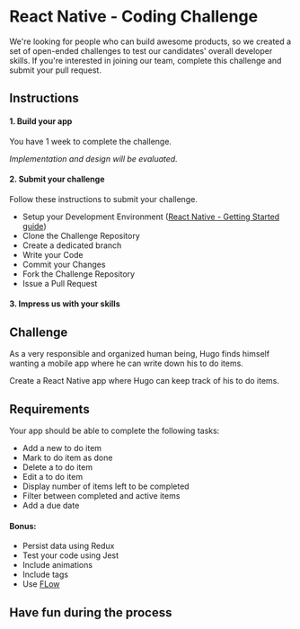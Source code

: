 # React Native - Coding Challenge

We're looking for people who can build awesome products, so we created a set of open-ended challenges to test our candidates' overall developer skills.
If you're interested in joining our team, complete this challenge and submit your pull request.

## Instructions
#### 1. Build your app
You have 1 week to complete the challenge.

*Implementation and design will be evaluated.*
#### 2. Submit your challenge
Follow these instructions to submit your challenge.
* Setup your Development Environment ([React Native - Getting Started guide](https://facebook.github.io/react-native/docs/getting-started.html))
* Clone the Challenge Repository
* Create a dedicated branch
* Write your Code
* Commit your Changes
* Fork the Challenge Repository
* Issue a Pull Request

#### 3. Impress us with your skills

## Challenge
As a very responsible and organized human being, Hugo finds himself wanting a 
mobile app where he can write down his to do items.

Create a React Native app where Hugo can keep track of his to do items.

## Requirements
Your app should be able to complete the following tasks:
* Add a new to do item
* Mark to do item as done
* Delete a to do item
* Edit a to do item
* Display number of items left to be completed
* Filter between completed and active items
* Add a due date

#### Bonus:
* Persist data using Redux
* Test your code using Jest
* Include animations
* Include tags
* Use [FLow](https://flow.org)

## Have fun during the process
